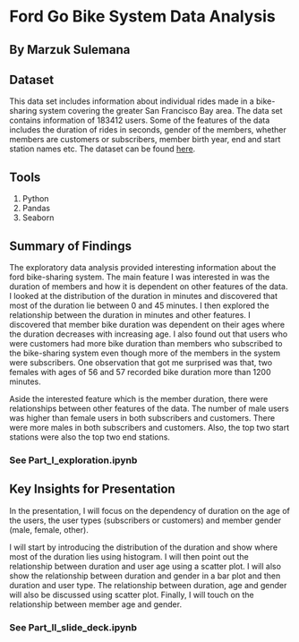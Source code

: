 # Ford Go Bike System Data Analysis
## By Marzuk Sulemana

## Dataset

This data set includes information about individual rides made in a bike-sharing system covering
the greater San Francisco Bay area. The data set contains information of 183412 users.
Some of the features of the data includes the duration of rides in seconds, gender of the members,
whether members are customers or subscribers, member birth year, end and start station names etc.
The dataset can be found [here](https://www.google.com/url?q=https://video.udacity-data.com/topher/2020/October/5f91cf38_201902-fordgobike-tripdata/201902-fordgobike-tripdata.csv&sa=D&source=editors&ust=1654609222452382&usg=AOvVaw1Tbtx-fbMBlimouqoiYWzn).

## Tools
1. Python
2. Pandas
3. Seaborn

## Summary of Findings

The exploratory data analysis provided interesting information about the ford bike-sharing system.
The main feature I was interested in was the duration of members and how it is dependent on other
features of the data. I looked at the distribution of the duration in minutes and discovered that
most of the duration lie between 0 and 45 minutes. I then explored the relationship between the
duration in minutes and other features. I discovered that member bike duration was dependent on their
ages where the duration decreases with increasing age. I also found out that users who were customers
had more bike duration than members who subscribed to the bike-sharing system even though more of the
members in the system were subscribers. One observation that got me surprised was that, two females
with ages of 56 and 57 recorded bike duration more than 1200 minutes.

Aside the interested feature which is the member duration, there were relationships between other
features of the data. The number of male users was higher than female users in both subscribers and
customers. There were more males in both subscribers and customers. Also, the top two start
stations were also the top two end stations.

### See Part_I_exploration.ipynb

## Key Insights for Presentation

In the presentation, I will focus on the dependency of duration on the age of the users, the user types (subscribers or customers) and member gender (male, female, other).

I will start by introducing the distribution of the duration and show where most of the duration lies using histogram. I will then point out the relationship between duration and user age using a scatter plot. I will
also show the relationship between duration and gender in a bar plot and then duration and user type. The relationship between duration, age and gender will also be discussed using scatter plot. Finally, I will
touch on the relationship between member age and gender.

### See Part_II_slide_deck.ipynb
